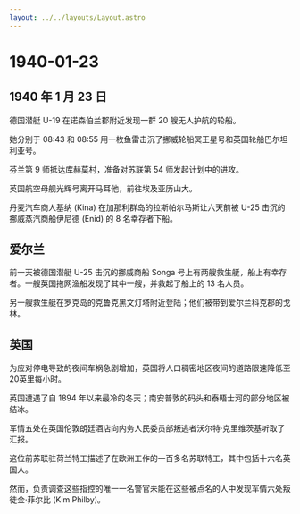 ```yaml
---
layout: ../../layouts/Layout.astro
---
```


# 1940-01-23

## 1940 年 1 月 23 日

德国潜艇 U-19 在诺森伯兰郡附近发现一群 20 艘无人护航的轮船。

她分别于 08:43 和 08:55
用一枚鱼雷击沉了挪威轮船冥王星号和英国轮船巴尔坦利亚号。

芬兰第 9 师抵达库赫莫村，准备对苏联第 54 师发起计划中的进攻。

英国航空母舰光辉号离开马耳他，前往埃及亚历山大。

丹麦汽车商人基纳 (Kina) 在加那利群岛的拉斯帕尔马斯让六天前被 U-25
击沉的挪威蒸汽商船伊尼德 (Enid) 的 8 名幸存者下船。

## 爱尔兰

前一天被德国潜艇 U-25 击沉的挪威商船 Songa
号上有两艘救生艇，船上有幸存者。一艘英国拖网渔船发现了其中一艘，并救起了船上的
13 名人员。

另一艘救生艇在罗克岛的克鲁克黑文灯塔附近登陆；他们被带到爱尔兰科克郡的戈林。

## 英国

为应对停电导致的夜间车祸急剧增加，英国将人口稠密地区夜间的道路限速降低至20英里每小时。

英国遭遇了自 1894
年以来最冷的冬天；南安普敦的码头和泰晤士河的部分地区被结冰。

军情五处在英国伦敦朗廷酒店向内务人民委员部叛逃者沃尔特·克里维茨基听取了汇报。

这位前苏联驻荷兰特工描述了在欧洲工作的一百多名苏联特工，其中包括十六名英国人。

然而，负责调查这些指控的唯一一名警官未能在这些被点名的人中发现军情六处叛徒金·菲尔比
(Kim Philby)。